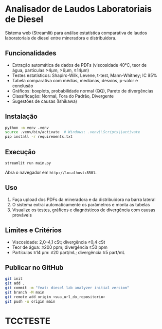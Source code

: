 # Analisador de Laudos Laboratoriais de Diesel

Sistema web (Streamlit) para análise estatística comparativa de laudos laboratoriais de diesel entre mineradora e distribuidora.

## Funcionalidades

- Extração automática de dados de PDFs (viscosidade 40°C, teor de água, partículas >4µm, >6µm, ≥14µm)
- Testes estatísticos: Shapiro-Wilk, Levene, t-test, Mann-Whitney; IC 95%
- Tabela comparativa com médias, medianas, desvios, p-valor e conclusão
- Gráficos: boxplots, probabilidade normal (QQ), Pareto de divergências
- Classificação: Normal, Fora do Padrão, Divergente
- Sugestões de causas (Ishikawa)

## Instalação

```bash
python -m venv .venv
source .venv/bin/activate  # Windows: .venv\\Scripts\\activate
pip install -r requirements.txt
```

## Execução

```bash
streamlit run main.py
```

Abra o navegador em `http://localhost:8501`.

## Uso

1. Faça upload dos PDFs da mineradora e da distribuidora na barra lateral
2. O sistema extrai automaticamente os parâmetros e monta as tabelas
3. Visualize os testes, gráficos e diagnósticos de divergência com causas prováveis

## Limites e Critérios

- Viscosidade: 2,0–4,1 cSt; divergência ≥0,4 cSt
- Teor de água: ≤200 ppm; divergência ≥50 ppm
- Partículas ≥14 µm: ≤20 part/mL; divergência ≥5 part/mL

## Publicar no GitHub

```bash
git init
git add .
git commit -m "feat: diesel lab analyzer initial version"
git branch -M main
git remote add origin <sua_url_do_repositorio>
git push -u origin main
```

# TCCTESTE